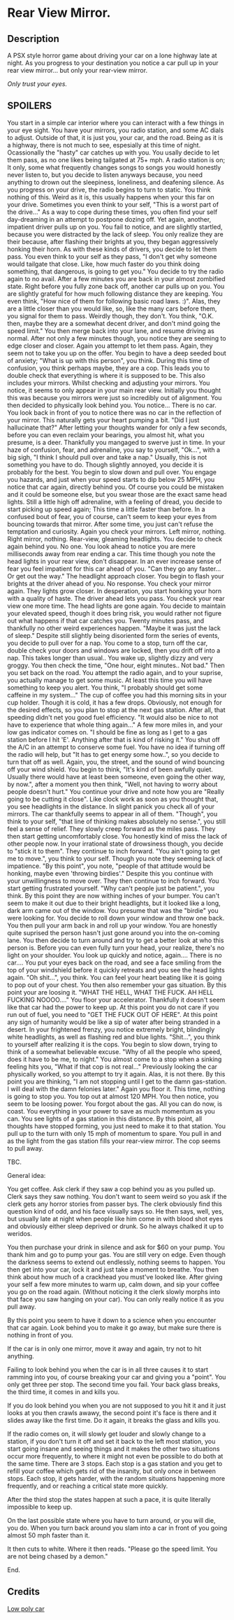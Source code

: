 # Rear View Mirror.

## Description

A PSX style horror game about driving your car on a lone highway late at night. As you progress to your destination you notice a car pull up in your rear view mirror... but only your rear-view mirror. 

*Only trust your eyes.*

## SPOILERS

You start in a simple car interior where you can interact with a few things in your eye sight. You have your mirrors, you radio station, and some AC dials to adjust. Outside of that, it is just you, your car, and the road. Being as it is a highway, there is not much to see, espesially at this time of night. Ocassionally the "hasty" car catches up with you. You usally decide to let them pass, as no one likes being tailgated at 75+ mph. A radio station is on; It only, some what frequently changes songs to songs you would honestly never listen to, but you decide to listen anyways because, you need anything to drown out the sleepiness, loneliness, and deafening silence. As you progress on your drive, the radio begins to turn to static. You think nothing of this. Weird as it is, this usually happens when your this far on your drive. Sometimes you even think to your self, "This is a worst part of the drive..." As a way to cope during these times, you often find your self day-dreaming in an attempt to postpone dozing off. Yet again, another, impatient driver pulls up on you. You fail to notice, and are slightly startled, because you were distracted by the lack of sleep. You only realize they are their because, after flashing their brights at you, they began aggressively honking their horn. As with these kinds of drivers, you decide to let them pass. You even think to your self as they pass, "I don't get why someone would tailgate that close. Like, how much faster do you think doing something, that dangerous, is going to get you." You decide to try the radio again to no avail. After a few minutes you are back in your almost zombified state. Right before you fully zone back off, another car pulls up on you. You are slightly grateful for how much following distance they are keeping. You even think, "How nice of them for following basic road laws. :)". Alas, they are a little closer than you would like, so, like the many cars before them, you signal for them to pass. Weirdly though, they don't. You think, "O.K. then, maybe they are a somewhat decent driver, and don't mind going the speed limit." You then merge back into your lane, and resume driving as normal. After not only a few minutes though, you notice they are seeming to edge closer and closer. Again you attempt to let them pass. Again, they seem not to take you up on the offer. You begin to have a deep seeded bout of anxiety; "What is up with this person", you think. During this time of confusion, you think perhaps maybe, they are a cop. This leads you to double check that everything is where it is supposed to be. This also includes your mirrors. Whilst checking and adjusting your mirrors. You notice, it seems to only appear in your main rear view. Initially you thought this was because you mirrors were just so incredibly out of alignment. You then decided to physically look behind you. You notice... There is no car. You look back in front of you to notice there was no car in the reflection of your mirror. This naturally gets your heart pumping a bit. "Did I just hallucinate that?" After letting your thoughts wander for only a few seconds, before you can even reclaim your bearings, you almost hit, what you presume, is a deer. Thankfully you mangaged to swerve just in time. In your haze of confusion, fear, and adrenaline, you say to yourself, "Ok...", with a big sigh, "I think I should pull over and take a nap." Usually, this is not something you have to do. Though slightly annoyed, you decide it is probably for the best. You begin to slow down and pull over. You engage you hazards, and just when your speed starts to dip below 25 MPH, you notice that car again, directly behind you. Of course you could be mistaken and it could be someone else, but you swear those are the exact same head lights. Still a little high off adrenaline, with a feeling of dread, you decide to start picking up speed again; This time a little faster than before. In a confused bout of fear, you of course, can't seem to keep your eyes from bouncing towards that mirror. After some time, you just can't refuse the temptation and curiosity. Again you check your mirrors. Left mirror, nothing. Right mirror, nothing. Rear-view, gleaming headlights. You decide to check again behind you. No one. You look ahead to notice you are mere milliseconds away from rear ending a car. This time though you note the head lights in your rear view, don't disappear. In an ever increase sense of fear you feel impatient for this car ahead of you. "Can they go any faster... Or get out the way." The headlight approach closer. You begin to flash your brights at the driver ahead of you. No response. You check your mirror again. They lights grow closer. In desperation, you start honking your horn with a quality of haste. The driver ahead lets you pass. You check your rear view one more time. The head lights are gone again. You decide to maintain your elevated speed, though it does bring risk, you would rather not figure out what happens if that car catches you. Twenty minutes pass, and thankfully no other weird experiences happen. "Maybe it was just the lack of sleep." Despite still slightly being disoriented form the series of events, you decide to pull over for a nap. You come to a stop, turn off the car, double check your doors and windows are locked, then you drift off into a nap. This takes longer than usual.. You wake up, slightly dizzy and very groggy. You then check the time, "One hour, eight minutes.. Not bad." Then you set back on the road. You attempt the radio again, and to your suprise, you actually manage to get some music. At least this time you will have something to keep you alert. You think, "I probably should get some caffeine in my system..." The cup of coffee you had this morning sits in your cup holder. Though it is cold, it has a few drops. Obviously, not enough for the desired effects, so you plan to stop at the next gas station. After all, that speeding didn't net you good fuel efficiency. "It would also be nice to not have to experience that whole thing again..." A few more miles in, and your low gas indicator comes on. "I should be fine as long as I get to a gas station before I hit 'E'. Anything after that is kind of risking it." You shut off the A/C in an attempt to conserve some fuel. You have no idea if turning off the radio will help, but "It has to get energy some how..", so you decide to turn that off as well. Again, you, the street, and the sound of wind bouncing off your wind shield. You begin to think, "It's kind of been awfully quiet. Usually there would have at least been someone, even going the other way, by now.", after a moment you then think, "Well, not having to worry about people doesn't hurt." You continue your drive and note how you are "Really going to be cutting it close". Like clock work as soon as you thought that, you see headlights in the distance. In slight panick you check all of your mirrors. The car thankfully seems to appear in all of them. "Though", you think to your self, "that line of thinking makes absolutely no sense.", you still feel a sense of relief. They slowly creep forward as the miles pass. They then start getting uncomfortably close. You honestly kind of miss the lack of other people now. In your irrational state of drowsiness though, you decide to "stick it to them". They continue to inch forward. "You ain't going to get me to move.", you think to your self. Though you note they seeming lack of impatience. "By this point", you note, "people of that attitude would be honking, maybe even 'throwing birdies'." Despite this you continue with your unwillingness to move over. They then continue to inch forward. You start getting frustrated yourself. "Why can't people just be patient.", you think. By this point they are now withing inches of your bumper. You can't seem to make it out due to their bright headlights, but it looked like a long, dark arm came out of the window. You presume that was the "birdie" you were looking for. You decide to roll down your window and throw one back. You then pull your arm back in and roll up your window. You are honestly quite suprised the person hasn't just gone around you into the on-coming lane. You then decide to turn around and try to get a better look at who this person is. Before you can even fully turn your head, your realize, there's no light on your shoulder. You look up quickly and notice, again.... There is no car.... You put your eyes back on the road, and see a face smiling from the top of your windshield before it quickly retreats and you see the head lights again. "Oh shit...", you think. You can feel your heart beating like it is going to pop out of your chest. You then also remember your gas situation. By this point your are loosing it. "WHAT THE HELL, WHAT THE FUCK. AH HELL FUCKING NOOOO...." You floor your accelerator. Thankfully it doesn't seem like that car had the power to keep up. At this point you do not care if you run out of fuel, you need to "GET THE FUCK OUT OF HERE". At this point any sign of humanity would be like a sip of water after being stranded in a desert. In your frightened frenzy, you notice extremely bright, blindingly white headlights, as well as flashing red and blue lights. "Shit...", you think to yourself after realizing it is the cops. You begin to slow down, trying to think of a somewhat believable excuse. "Why of all the people who speed, does it have to be me, to night." You almost come to a stop when a sinking feeling hits you, "What if that cop is not real..." Previously looking the car physically worked, so you attempt to try it again. Alas, it is not there. By this point you are thinking, "I am not stopping until I get to the damn gas-station. I will deal with the damn felonies later." Again you floor it. This time, nothing is going to stop you. You top out at almost 120 MPH. You then notice, you seem to be loosing power. You forgot about the gas. All you can do now, is coast. You everything in your power to save as much momentum as you can. You see lights of a gas station in this distance. By this point, all thoughts have stopped forming, you just need to make it to that station. You pull up to the turn with only 15 mph of momentum to spare. You pull in and as the light from the gas station fills your rear-view mirror. The cop seems to pull away.

TBC.

General idea:

You get coffee.
Ask clerk if they saw a cop behind you as you pulled up.
Clerk says they saw nothing.
You don't want to seem weird so you ask if the clerk gets any horror stories from passer bys.
The clerk obviously find this question kind of odd, and his face visually says so.
He then says, well, yes, but usually late at night when people like him come in with blood shot eyes and obviously either sleep deprived or drunk.
So he always chalked it up to weridos.

You then purchase your drink in silence and ask for $60 on your pump. You thank him and go to pump your gas.
You are still very on edge. Even though the darkness seems to extend out endlessly, nothing seems to happen.
You then get into your car, lock it and just take a moment to breathe. You then think about how much of a crackhead you must've looked like.
After giving your self a few more minutes to warm up, calm down, and sip your coffee you go on the road again. (Without noticing it the clerk slowly morphs into that face you saw hanging on your car). You can only really notice it as you pull away.

By this point you seem to have it down to a science when you encounter that car again. Look behind you to make it go away, but make sure there is nothing in front of you.

If the car is in only one mirror, move it away and again, try not to hit anything.

Failing to look behind you when the car is in all three causes it to start ramming into you, of course breaking your car and giving you a "point". You only get three per stop. The second time you fail. Your back glass breaks, the third time, it comes in and kills you.

If you do look behind you when you are not supposed to you hit it and it just looks at you then crawls awawy, the second point it's face is there and it slides away like the first time. Do it again, it breaks the glass and kills you.

If the radio comes on, it will slowly get louder and slowly change to a station, if you don't turn it off and set it back to the left most station, you start going insane and seeing things and it makes the other two situations occur more frequently, to where it might not even be possible to do both at the same time. There are 3 stops. Each stop is a gas station and you get to refill your coffee which gets rid of the insanity, but only once in between stops. Each stop, it gets harder, with the random situations happening more frequently, and or reaching a critical state more quickly.

After the third stop the states happen at such a pace, it is quite literally impossible to keep up.

On the last possible state where you have to turn around, or you will die, you do.
When you turn back around you slam into a car in front of you going almost 50 mph faster than it.

It then cuts to white. Where it then reads. "Please go the speed limit. You are not being chased by a demon."

End.


## Credits

[Low poly car](https://bricchi-games.itch.io/retro-car-with-interior)

